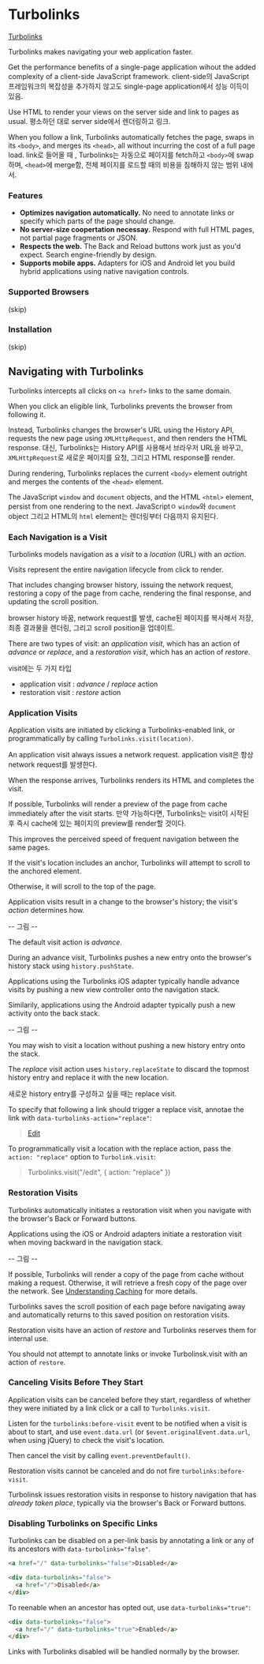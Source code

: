 # Turbolinks

[Turbolinks](https://github.com/turbolinks/turbolinks)

Turbolinks makes navigating your web application faster.

Get the performance benefits of a single-page application wihout the added complexity of a client-side JavaScript framework.
client-side의 JavaScript 프레임워크의 복잡성을 추가하지 않고도 single-page application에서 성능 이득이 있음.

Use HTML to render your views on the server side and link to pages as usual.
평소하던 대로 server side에서 렌더링하고 링크.

When you follow a link, Turbolinks automatically fetches the page, swaps in its `<body>`, and merges its `<head>`, all without incurring the cost of a full page load.
link로 들어올 때 , Turbolinks는 자동으로 페이지를 fetch하고 `<body>`에 swap하며, `<head>`에 merge함, 전체 페이지를 로드할 때의 비용을 침해하지 않는 범위 내에서.

### Features

- **Optimizes navigation automatically.** No need to annotate links or specify which parts of the page should change.
- **No server-size coopertation necessay.** Respond with full HTML pages, not partial page fragments or JSON.
- **Respects the web.** The Back and Reload buttons work just as you'd expect. Search engine-friendly by design.
- **Supports mobile apps.** Adapters for iOS and Android let you build hybrid applications using native navigation controls.

### Supported Browsers

(skip)

### Installation

(skip)

## Navigating with Turbolinks

Turbolinks intercepts all clicks on `<a href>` links to the same domain.

When you click an eligible link, Turbolinks prevents the browser from following it.

Instead, Turbolinks changes the browser's URL using the History API, requests the new page using `XMLHttpRequest`, and then renders the HTML response.
대신, Turbolinks는 History API를 사용해서 브라우저 URL을 바꾸고, `XMLHttpRequest`로 새로운 페이지를 요청, 그리고 HTML response를  render.

During rendering, Turbolinks replaces the current `<body>` element outright and merges the contents of the `<head>` element.

The JavaScript `window` and `document` objects, and the HTML `<html>` element, persist from one rendering to the next.
JavaScriptㅇ `window`와 `document` object 그리고 HTML의 `html` element는 렌더링부터 다음까지 유지된다.

### Each Navigation is a Visit
Turbolinks models navigation as a *visit* to a *location* (URL) with an *action*.

Visits represent the entire navigation lifecycle from click to render.

That includes changing browser history, issuing the network request, restoring a copy of the page from cache, rendering the final response, and updating the scroll position.

browser history 바꿈, network request를 발생, cache된 페이지를 복사해서 저장, 최종 결과물을 렌더링, 그리고 scroll position을 업데이트.

There are two types of visit: an *application* *visit*, which has an action of *advance* or *replace*, and a *restoration* *visit*, which has an action of *restore*.

visit에는 두 가지 타입
- application visit : *advance* / *replace* action
- restoration visit : *restore* action

### Application Visits

Application visits are initiated by clicking a Turbolinks-enabled link, or programmatically by calling `Turbolinks.visit(location)`.

An application visit always issues a network request.
application visit은 항상 network request를 발생한다.

When the response arrives, Turbolinks renders its HTML and completes the visit.

If possible, Turbolinks will render a preview of the page from cache immediately after the visit starts.
만약 가능하다면, Turbolinks는 visit이 시작된 후 즉시 cache에 있는 페이지의 preview를 render할 것이다.

This improves the perceived speed of frequent navigation between the same pages.

If the visit's location includes an anchor, Turbolinks will attempt to scroll to the anchored element.

Otherwise, it will scroll to the top of the page.

Application visits result in a change to the browser's history; the visit's *action* determines how.

-- 그림 --

The default visit action is *advance*.

During an advance visit, Turbolinks pushes a new entry onto the browser's history stack using `history.pushState`.

Applications using the Turbolinks iOS adapter typically handle advance visits by pushing a new view controller onto the navigation stack.

Similarily, applications using the Android adapter typically push a new activity onto the back stack.

-- 그림 --

You may wish to visit a location without pushing a new history entry onto the stack.

The *replace* visit action uses `history.replaceState` to discard the topmost history entry and replace it with the new location.

새로운 history entry를 구성하고 싶을 때는 replace visit.

To specify that following a link should trigger a replace visit, annotae the link with `data-turbolinks-action="replace"`:

> <a href="/edit" data-turbolinks-action="replace">Edit</a>

To programmatically visit a location with the replace action, pass the `action: "replace"` option to `Turbolink.visit`:

> Turbolinks.visit("/edit", { action: "replace" })

### Restoration Visits

Turbolinks automatically initiates a restoration visit when you navigate with the browser's Back or Forward buttons.

Applications using the iOS or Android adapters initiate a restoration visit when moving backward in the navigation stack.

-- 그림 --

If possible, Turbolinks will render a copy of the page from cache without making a request.
Otherwise, it will retrieve a fresh copy of the page over the network.
See [Understanding Caching](https://github.com/turbolinks/turbolinks#understanding-caching) for more details.

Turbolinks saves the scroll position of each page before navigating away and automatically returns to this saved position on restoration visits.

Restoration visits have an action of *restore* and Turbolinks reserves them for internal use.

You should not attempt to annotate links or invoke Turbolinsk.visit with an action of `restore`.

### Canceling Visits Before They Start

Application visits can be canceled before they start, regardless of whether they were initiated by a link click or a call to `Turbolinks.visit`.

Listen for the `turbolinks:before-visit` event to be notified when a visit is about to start, and use `event.data.url` (or `$event.originalEvent.data.url`, when using jQuery) to check the visit's location.

Then cancel the visit by calling `event.preventDefault()`.

Restoration visits cannot be canceled and do not fire `turbolinks:before-visit`.

Turbolinsk issues restoration visits in response to history navigation that has *already taken place*, typically via the browser's Back or Forward buttons.

### Disabling Turbolinks on Specific Links

Turbolinks can be disabled on a per-link basis by annotating a link or any of its ancestors with `data-turbolinks="false"`.

```html
<a href="/" data-turbolinks="false">Disabled</a>

<div data-turbolinks="false">
  <a href="/">Disabled</a>
</div>
```

To reenable when an ancestor has opted out, use `data-turbolinks="true"`:

```html
<div data-turbolinks="false">
  <a href="/" data-turbolinks="true">Enabled</a>
</div>
```

Links with Turbolinks disabled will be handled normally by the browser.

